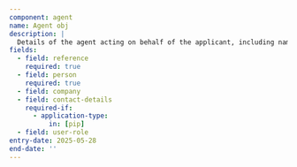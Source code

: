 ```yaml
---
component: agent
name: Agent obj
description: |
  Details of the agent acting on behalf of the applicant, including name and organisation if applicable
fields:
  - field: reference
    required: true
  - field: person
    required: true
  - field: company
  - field: contact-details
    required-if:
      - application-type:
          in: [pip]
  - field: user-role
entry-date: 2025-05-28
end-date: ''
---
```

